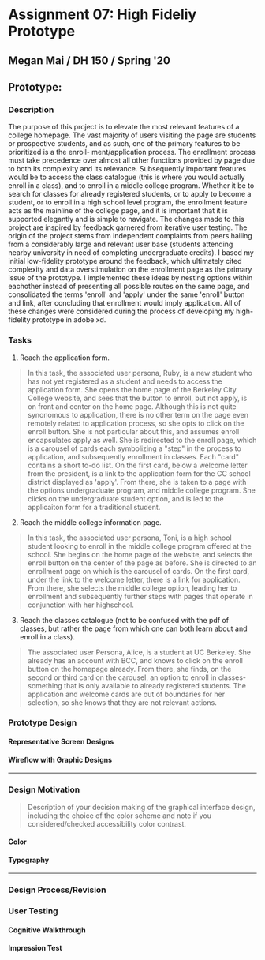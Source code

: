 # Assignment 07: High Fideliy Prototype
Megan Mai / DH 150 / Spring '20
-----------------
Prototype: 
-----------------
### Description
The purpose of this project is to elevate the most relevant features of a college homepage. The vast majority of users visiting
the page are students or prospective students, and as such, one of the primary features to be prioritized is a the enroll-
ment/application process. The enrollment process must take precedence over almost all other functions provided by
page due to both its complexity and its relevance. Subsequently important features would be to access the class catalogue (this is where you would actually enroll in a class), and to enroll in a middle college program. Whether it be to search for classes for already registered students, or to apply to become a student, or to enroll 
in a high school level program, the enrollment feature acts as the mainline of the college page, and it is important that 
it is supported elegantly and is simple to navigate. 
The changes made to this project are inspired by feedback garnered from iterative user testing. The origin of the project 
stems from independent complaints from peers hailing from a considerably large and relevant user base (students attending nearby university in need of completing 
undergraduate credits). I based my initial low-fidelity prototype around the feedback, which ultimately cited complexity and data overstimulation on the enrollment page
as the primary issue of the prototype. I implemented these ideas by nesting options within eachother instead of presenting all possible routes on the same page, and consolidated the terms 'enroll' and 'apply' under the same 'enroll' button and link, after concluding that enrollment would imply application. All of these changes were considered during the process of developing my high-fidelity prototype in adobe xd.

### Tasks
1) Reach the application form.
> In this task, the associated user persona, Ruby, is a new student who has not yet registered as a student and needs to access the application form. She opens the home page of the Berkeley City College website, and sees that the button to enroll, but not apply, is on front and center on the home page. Although this is not quite synonomous to application, there is no other term on the page even remotely related to application process, so she opts to click on the enroll button. She is not particular about this, and assumes enroll encapsulates apply as well. She is redirected to the enroll page, which is a carousel of cards each symbolizing a "step" in the process to application, and subsequently enrollment in classes. Each "card" contains a short to-do list. On the first card, below a welcome letter from the president, is a link to the application form for the CC school district displayed as 'apply'. From there, she is taken to a page with the options undergraduate program, and middle college program. She clicks on the undergraduate student option, and is led to the applicaiton form for a traditional student.
2) Reach the middle college information page.
> In this task, the associated user persona, Toni, is a high school student looking to enroll in the middle college program offered at the school. She begins on the home page of the website, and selects the enroll button on the center of the page as before. She is directed to an enrollment page on which is the carousel of cards. On the first card, under the link to the welcome letter, there is a link for application. From there, she selects the middle college option, leading her to enrollment and subsequently further steps with pages that operate in conjunction with her highschool.
3) Reach the classes catalogue (not to be confused with the pdf of classes, but rather the page from which one can both learn about and enroll in a class). 
> The associated user Persona, Alice, is a student at UC Berkeley. She already has an account with BCC, and knows to click on the enroll button on the homepage already. From there, she finds, on the second or third card on the carousel, an option to enroll in classes- something that is only available to already registered students. The application and welcome cards are out of boundaries for her selection, so she knows that they are not relevant actions.
### Prototype Design
#### Representative Screen Designs
#### Wireflow with Graphic Designs
------------------
### Design Motivation
> Description of your decision making of the graphical interface design, including the choice of the color scheme and note if you considered/checked accessibility color contrast.
#### Color 
#### Typography 
------------------
### Design Process/Revision
### User Testing 
#### Cognitive Walkthrough
#### Impression Test
